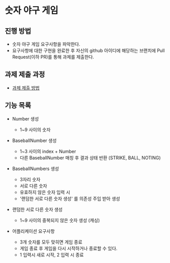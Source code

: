 # 숫자 야구 게임
## 진행 방법
* 숫자 야구 게임 요구사항을 파악한다.
* 요구사항에 대한 구현을 완료한 후 자신의 github 아이디에 해당하는 브랜치에 Pull Request(이하 PR)를 통해 과제를 제출한다.

## 과제 제출 과정
* [과제 제출 방법](https://github.com/next-step/nextstep-docs/tree/master/precourse)

## 기능 목록
- Number 생성
    - 1~9 사이의 숫자

- BaseballNumber 생성
    - 1~3 사이의 index + Number
    - 다른 BaseballNumber 매칭 후 결과 상태 반환 (STRIKE, BALL, NOTING) 

- BaseballNumbers 생성
    - 3자리 숫자
    - 서로 다른 숫자
    - 유효하지 않은 숫자 입력 시
    - '랜덤한 서로 다른 숫자 생성' 를 의존성 주입 받아 생성
    
- 랜덤한 서로 다른 숫자 생성 
    - 1~9 사이의 중복되지 않은 숫자 생성 (캐싱) 

- 어플리케이션 요구사항
    - 3개 숫자를 모두 맞히면 게임 종료
    - 게임 종료 후 게임을 다시 시작하거나 종료할 수 있다.
    - 1 입력시 새로 시작, 2 입력 시 종료 
